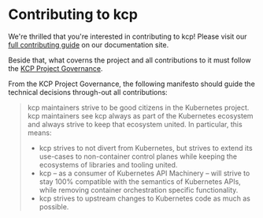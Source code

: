# Contributing to kcp

We're thrilled that you're interested in contributing to kcp! Please visit our
[full contributing guide](https://docs.kcp.io/kcp/main/contributing) on our documentation site.

Beside that, what coverns the project and all contributions to it must follow
the [KCP Project Governance](./GOVERNANCE.md).

From the KCP Project Governance, the following manifesto should guide the technical
decisions through-out all contributions:

> kcp maintainers strive to be good citizens in the Kubernetes project.
> kcp maintainers see kcp always as part of the Kubernetes ecosystem and always strive to keep that ecosystem united. In particular, this means:
> - kcp strives to not divert from Kubernetes, but strives to extend its use-cases to non-container control planes while keeping the ecosystems of libraries and tooling united.
> - kcp – as a consumer of Kubernetes API Machinery – will strive to stay 100% compatible with the semantics of Kubernetes APIs, while removing container orchestration specific functionality.
> - kcp strives to upstream changes to Kubernetes code as much as possible.

